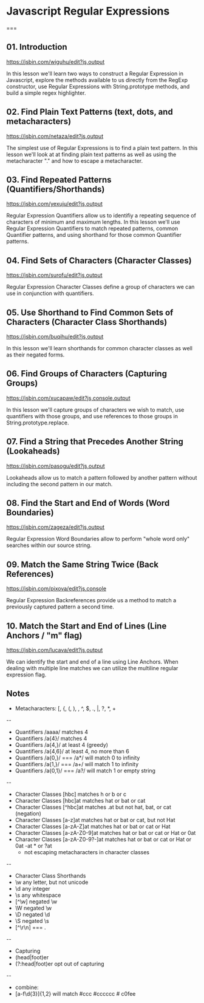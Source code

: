 # Javascript Regular Expressions
===

## 01. Introduction

https://jsbin.com/wiguhu/edit?js,output

In this lesson we'll learn two ways to construct a Regular Expression in Javascript, explore the methods available to us directly from the RegExp constructor,  use Regular Expressions with String.prototype methods, and build a simple regex highlighter.


## 02. Find Plain Text Patterns (text, dots, and metacharacters)

https://jsbin.com/netaza/edit?js,output

The simplest use of Regular Expressions is to find a plain text pattern.  In this lesson we'll look at at finding plain text patterns as well as using the metacharacter "." and how to escape a metacharacter.

## 03. Find Repeated Patterns (Quantifiers/Shorthands)

https://jsbin.com/yexuju/edit?js,output

Regular Expression Quantifiers allow us to identifiy a repeating sequence of characters of minimum and maximum lengths.  In this lesson we'll use Regular Expression Quantifiers to match repeated patterns, common Quantifier patterns, and using shorthand for those common Quantifier patterns.

## 04. Find Sets of Characters (Character Classes)

https://jsbin.com/surofu/edit?js,output

Regular Expression Character Classes define a group of characters we can use in conjunction with quantifiers.

## 05. Use Shorthand to Find Common Sets of Characters (Character Class Shorthands)

https://jsbin.com/buqihu/edit?js,output

In this lesson we'll learn shorthands for common character classes as well as their negated forms.

## 06. Find Groups of Characters (Capturing Groups)

https://jsbin.com/xucapaw/edit?js,console,output

In this lesson we'll capture groups of characters we wish to match, use  quantifiers with those groups, and use references to those groups in String.prototype.replace.

## 07. Find a String that Precedes Another String (Lookaheads)

https://jsbin.com/pasogu/edit?js,output

Lookaheads allow us to match a pattern followed by another pattern without including the second pattern in our match.

## 08. Find the Start and End of Words (Word Boundaries)

https://jsbin.com/zageza/edit?js,output

Regular Expression Word Boundaries allow to perform  "whole word only" searches within our source string.

## 09. Match the Same String Twice (Back References)

https://jsbin.com/pixova/edit?js,console

Regular Expression Backreferences provide us a method to match a previously captured pattern a second time.

## 10. Match the Start and End of Lines (Line Anchors / "m" flag)

https://jsbin.com/lucava/edit?js,output

We can identify the start and end of a line using Line Anchors.  When dealing with multiple line matches we can utilize the multiline regular expression flag.

## Notes


* Metacharacters: [, {, (, ), \, ^, $, ., |, ?, *, +

--

* Quantifiers /aaaa/ matches 4
* Quantifiers /a{4}/ matches 4
* Quantifiers /a{4,}/ at least 4 (greedy)
* Quantifiers /a{4,6}/ at least 4, no more than 6
* Quantifiers /a{0,}/  === /a*/ will match 0 to infinity
* Quantifiers /a{1,}/  === /a+/ will match 1 to infinity
* Quantifiers /a{0,1}/  === /a?/ will match 1 or empty string

--


* Character Classes [hbc] matches h or b or c
* Character Classes [hbc]at matches hat or bat or cat
* Character Classes [^hbc]at matches .at but not hat, bat, or cat (negation)
* Character Classes [a-z]at matches hat or bat or cat, but not Hat
* Character Classes [a-zA-Z]at matches hat or bat or cat or Hat
* Character Classes [a-zA-Z0-9]at matches hat or bat or cat or Hat or 0at
* Character Classes [a-zA-Z0-9?-]at matches hat or bat or cat or Hat or 0at -at * or ?at
  * not escaping metacharacters in character classes

--

* Character Class Shorthands
* \w      any letter, but not unicode
* \d      any integer
* \s      any whitespace
* [^\w]   negated \w
* \W      negated \w
* \D      negated \d
* \S      negated \s
* [^\r\n] === .

--

* Capturing
* (head|foot)er
* (?:head|foot)er opt out of capturing

--

* combine:
* [a-f\d{3}]{1,2} will match #ccc #cccccc # c0fee
